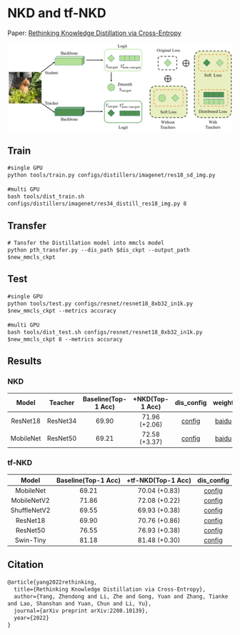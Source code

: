 # NKD and tf-NKD
Paper: [Rethinking Knowledge Distillation via Cross-Entropy](https://arxiv.org/abs/2208.10139)

![architecture](imgs/nkd.png)

## Train

```
#single GPU
python tools/train.py configs/distillers/imagenet/res18_sd_img.py

#multi GPU
bash tools/dist_train.sh configs/distillers/imagenet/res34_distill_res18_img.py 8
```

## Transfer
```
# Tansfer the Distillation model into mmcls model
python pth_transfer.py --dis_path $dis_ckpt --output_path $new_mmcls_ckpt
```
## Test

```
#single GPU
python tools/test.py configs/resnet/resnet18_8xb32_in1k.py $new_mmcls_ckpt --metrics accuracy

#multi GPU
bash tools/dist_test.sh configs/resnet/resnet18_8xb32_in1k.py $new_mmcls_ckpt 8 --metrics accuracy
```

## Results
### NKD
|  Model   | Teacher  | Baseline(Top-1 Acc) | +NKD(Top-1 Acc) |                            dis_config                            | weight |
| :------: | :-------: | :----------------: | :------------: | :----------------------------------------------------------: | :--: |
|   ResNet18   | ResNet34 |        69.90        |      71.96 (+2.06)      | [config](https://github.com/yzd-v/cls_KD/blob/master/configs/distillers/imagenet/res34_distill_res18_img.py) | [baidu](https://pan.baidu.com/s/1u82mk5SWYLxin6AKv9fPPw?pwd=sodb) |
| MobileNet | ResNet50 |        69.21        |      72.58 (+3.37)      | [config](https://github.com/yzd-v/cls_KD/blob/master/configs/distillers/imagenet/res50_distill_mv1_img.py) | [baidu](https://pan.baidu.com/s/1uENiLmj5HpYyLY0dTkeeMg?pwd=paak) |

### tf-NKD
|  Model   | Baseline(Top-1 Acc) | +tf-NKD(Top-1 Acc) |                            dis_config                            |
| :------: | :----------------: | :------------: | :----------------------------------------------------------: |
| MobileNet |        69.21        |      70.04 (+0.83)      | [config](https://github.com/yzd-v/cls_KD/blob/master/configs/distillers/imagenet/mv1_sd_img.py) |
| MobileNetV2 |        71.86        |      72.08 (+0.22)      | [config](https://github.com/yzd-v/cls_KD/blob/master/configs/distillers/imagenet/mv2_sd_img.py) |
| ShuffleNetV2 |        69.55        |      69.93 (+0.38)      | [config](https://github.com/yzd-v/cls_KD/blob/master/configs/distillers/imagenet/mv1_sd_img.py) |
|   ResNet18   |        69.90        |      70.76 (+0.86)      | [config](https://github.com/yzd-v/cls_KD/blob/master/configs/distillers/imagenet/res18_sd_img.py) |
|   ResNet50   |        76.55        |      76.93 (+0.38)      | [config](https://github.com/yzd-v/cls_KD/blob/master/configs/distillers/imagenet/res50_sd_img.py) |
|   Swin-Tiny   |        81.18        |      81.48 (+0.30)      | [config](https://github.com/yzd-v/cls_KD/blob/master/configs/distillers/imagenet/swin-t_sd_img.py) |

## Citation
```
@article{yang2022rethinking,
  title={Rethinking Knowledge Distillation via Cross-Entropy},
  author={Yang, Zhendong and Li, Zhe and Gong, Yuan and Zhang, Tianke and Lao, Shanshan and Yuan, Chun and Li, Yu},
  journal={arXiv preprint arXiv:2208.10139},
  year={2022}
}
```